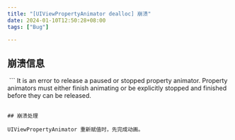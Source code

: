 ```yaml
---
title: "[UIViewPropertyAnimator dealloc] 崩溃"
date: 2024-01-10T12:50:28+08:00
tags: ["Bug"]

---
```



## 崩溃信息 
 ```
It is an error to release a paused or stopped property animator. Property animators must either finish animating or be explicitly stopped and finished before they can be released.
```

## 崩溃处理

UIViewPropertyAnimator 重新赋值时，先完成动画。
